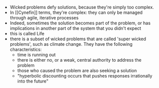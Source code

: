 - Wicked problems defy solutions, because they're simply too complex.
- In [[Cynefin]] terms, they're complex: they can only be managed through agile, iterative processes
- Indeed, sometimes the solution becomes part of the problem, or has implications in another part of the system that you didn't expect
- this is called Life
- there is a subset of wicked problems that are called 'super wicked problems', such as climate change. They have the following characteristics:
	- time is running out
	- there is either no, or a weak, central authority to address the problem
	- those who caused the problem are also seeking a solution
	- "hyperbolic discounting occurs that pushes responses irrationally into the future"